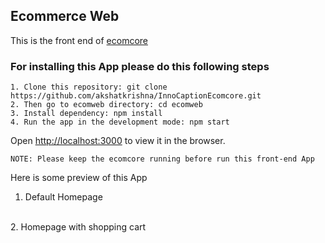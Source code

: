 ## Ecommerce Web

This is the front end of [ecomcore](https://github.com/akshatkrishna/InnoCaptionEcomcore)

### For installing this App please do this following steps

`1. Clone this repository: git clone https://github.com/akshatkrishna/InnoCaptionEcomcore.git`<br />
`2. Then go to ecomweb directory: cd ecomweb`<br />
`3. Install dependency: npm install`<br />
`4. Run the app in the development mode: npm start`<br />

Open [http://localhost:3000](http://localhost:3000) to view it in the browser.<br />

`NOTE: Please keep the ecomcore running before run this front-end App`

Here is some preview of this App<br />
1. Default Homepage<br />
<br />
2. Homepage with shopping cart<br />